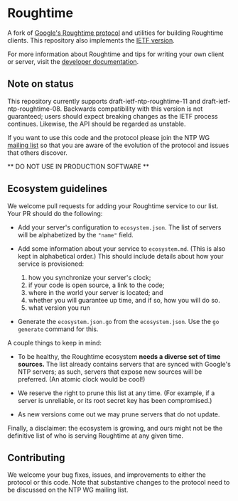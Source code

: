 # Roughtime

A fork of [Google's Roughtime
protocol](https://roughtime.googlesource.com/roughtime/) and utilities for
building Roughtime clients. This repository also implements the [IETF
version](https://datatracker.ietf.org/doc/draft-ietf-ntp-roughtime/).

For more information about Roughtime and tips for writing your own
client or server, visit the [developer
documentation](https://developers.cloudflare.com/time-services/roughtime/).

## Note on status

This repository currently supports draft-ietf-ntp-roughtime-11 and
draft-ietf-ntp-roughtime-08. Backwards compatibility with this version is not
guaranteed; users should expect breaking changes as the IETF process continues.
Likewise, the API should be regarded as unstable.

If you want to use this code and the protocol please join the NTP WG
[mailing list](https://www.ietf.org/mailman/listinfo/ntp) so that you are
aware of the evolution of the protocol and issues that others discover.

** DO NOT USE IN PRODUCTION SOFTWARE **

## Ecosystem guidelines

We welcome pull requests for adding your Roughtime service to our list. Your PR
should do the following:

  * Add your server's configuration to `ecosystem.json`. The list of servers
    will be alphabetized by the `"name"` field.

  * Add some information about your service to `ecosystem.md`. (This is also
    kept in alphabetical order.) This should include details about how your
    service is provisioned:

     1. how you synchronize your server's clock;
     2. if your code is open source, a link to the code;
     3. where in the world your server is located; and
     4. whether you will guarantee up time, and if so, how you will do so.
     5. what version you run

  * Generate the `ecosystem.json.go` from the `ecosystem.json`. Use the
    `go generate` command for this.

A couple things to keep in mind:

  * To be healthy, the Roughtime ecosystem **needs a diverse set of time
    sources.** The list already contains servers that are synced with Google's
    NTP servers; as such, servers that expose new sources will be preferred. (An
    atomic clock would be cool!)

  * We reserve the right to prune this list at any time. (For example, if a
    server is unreliable, or its root secret key has been compromised.)
    
  * As new versions come out we may prune servers that do not update.

Finally, a disclaimer: the ecosystem is growing, and ours might not be the
definitive list of who is serving Roughtime at any given time.

## Contributing

We welcome your bug fixes, issues, and improvements to either the
protocol or this code. Note that substantive changes to the protocol
need to be discussed on the NTP WG mailing list.
